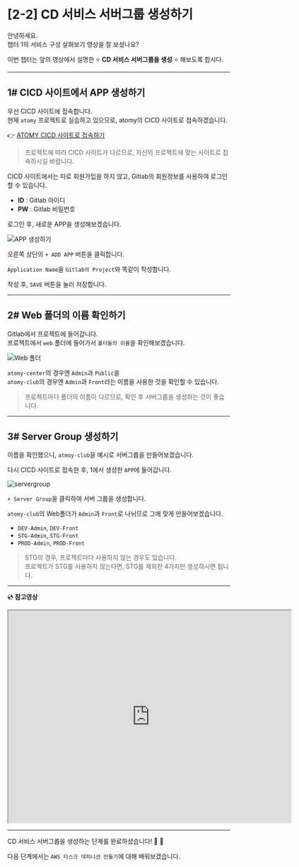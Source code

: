 # [2-2] CD 서비스 서버그룹 생성하기

안녕하세요.       
챕터 1의 서비스 구성 살펴보기 영상을 잘 보셨나요?

이번 챕터는 앞의 영상에서 설명한 :star: **CD 서비스 서버그룹을 생성** :star: 해보도록 합시다.

---

## 1# CICD 사이트에서 APP 생성하기

우선 CICD 사이트에 접속합니다.     
현재 `atomy` 프로젝트로 실습하고 있으므로, atomy의 CICD 사이트로 접속하겠습니다.

:point_right: [ATOMY CICD 사이트로 접속하기](http://cicd.atomyops.com)

> 프로젝트에 따라 CICD 사이트가 다르므로, 자신의 프로젝트에 맞는 사이트로 접속하시길 바랍니다.

CICD 사이트에서는 따로 회원가입을 하지 않고, Gitlab의 회원정보를 사용하여 로그인할 수 있습니다.

- **ID** : Gitlab 아이디   
- **PW** : Gitlab 비밀번호   

로그인 후, 새로운 APP을 생성해보겠습니다.      

![APP 생성하기](https://user-images.githubusercontent.com/54167990/65397444-263b8a00-ddeb-11e9-8aac-9d5619f0fc31.png)

오른쪽 상단의 `+ ADD APP` 버튼을 클릭합니다.   

`Application Name`을 `Gitlab의 Project`와 똑같이 작성합니다. 

작성 후, `SAVE` 버튼을 눌러 저장합니다.

---

## 2# Web 폴더의 이름 확인하기

Gitlab에서 프로젝트에 들어갑니다.   
프로젝트에서 `web` 폴더에 들어가서 `폴더들의 이름`을 확인해보겠습니다.

![Web 폴더](https://user-images.githubusercontent.com/54167990/65397647-c2b25c00-ddec-11e9-9169-bb8b87b8fcc2.png)

`atomy-center`의 경우엔 `Admin`과 `Public`을             
`atomy-club`의 경우엔 `Admin`과 `Front`라는 이름을 사용한 것을 확인할 수 있습니다.

> 프로젝트마다 폴더의 이름이 다르므로, 확인 후 서버그룹을 생성하는 것이 좋습니다.

---

## 3# Server Group 생성하기

이름을 확인했으니, `atmoy-club`을 예시로 서버그룹을 만들어보겠습니다.

다시 CICD 사이트로 접속한 후, 1에서 생성한 `APP`에 들어갑니다.

![servergroup](https://user-images.githubusercontent.com/54167990/65397793-f477f280-dded-11e9-88f9-b9439445f0a3.PNG)

`+ Server Group`을 클릭하여 서버 그룹을 생성합니다.

`atomy-club`의 Web폴더가 `Admin`과 `Front`로 나뉘므로 그에 맞게 만들어보겠습니다. 

- `DEV-Admin`, `DEV-Front`
- `STG-Admin`, `STG-Front`
- `PROD-Admin`, `PROD-Front`

> STG의 경우, 프로젝트마다 사용하지 않는 경우도 있습니다.   
> 프로젝트가 STG를 사용하지 않는다면, STG를 제외한 4가지만 생성하시면 됩니다.   

---

:cd: **참고영상** 

<iframe src="https://drive.google.com/file/d/18ev7pFVdrH_zId59cjkd2hNXVydEvd1f/preview" width="640" height="480"></iframe>

---
CD 서비스 서버그룹을 생성하는 단계를 완료하셨습니다! :clap: :clap:

다음 단계에서는 `AWS 타스크 데피니션 만들기`에 대해 배워보겠습니다.
